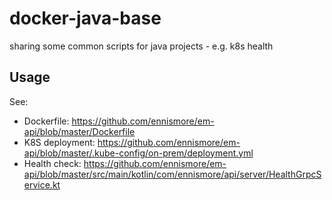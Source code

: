 # docker-java-base

sharing some common scripts for java projects - e.g. k8s health

## Usage

See:

- Dockerfile: https://github.com/ennismore/em-api/blob/master/Dockerfile
- K8S deployment: https://github.com/ennismore/em-api/blob/master/.kube-config/on-prem/deployment.yml
- Health check: https://github.com/ennismore/em-api/blob/master/src/main/kotlin/com/ennismore/api/server/HealthGrpcService.kt
